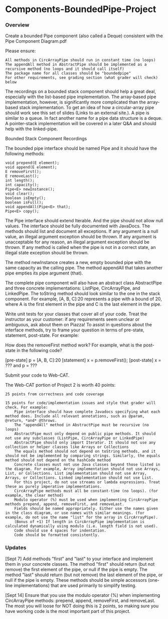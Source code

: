 # Components-BoundedPipe-Project

### Overview

Create a bounded Pipe component (also called a Deque) consistent with the Pipe Component Diagram.pdf

Please ensure:

    All methods in CircArrayPipe should run in constant time (no loops)
    The appendAll method in AbstractPipe should be implemented as a recursive method (no loops and it should call itself)
    The package name for all classes should be "boundedpipe"
    For other requirements, see grading section (what grader will check) below

The recordings on a bounded stack component should help a great deal, especially with the list-based pipe implementation. The array-based pipe implementation, however, is significantly more complicated than the array-based stack implementation. To get an idea of how a circular-array pipe should work see this set of slides (Links to an external site.). A pipe is similar to a queue. In fact another name for a pipe data structure is a deque. A pointer-stack implementation will be covered in a later Q&A and should help with the linked-pipe.

Bounded Stack Component Recordings

The bounded pipe interface should be named Pipe and it should have the following methods:

    void prepend(E element);
    void append(E element);
    E removeFirst();
    E removeLast();
    int length();
    int capacity();
    Pipe<E> newInstance();
    void clear();
    boolean isEmpty();
    boolean isFull();
    void appendAll(Pipe<E> that);
    Pipe<E> copy();

The Pipe interface should extend Iterable. And the pipe should not allow null values. The interface should be fully documented with JavaDocs. The methods should list and document all exceptions. If any argument is a null value, an illegal argument exception should be thrown. If any argument is unacceptable for any reason, an illegal argument exception should be thrown. If any method is called when the pipe is not in a correct state, an illegal state exception should be thrown.

The method newInstance creates a new, empty bounded pipe with the same capacity as the calling pipe. The method appendAll that takes another pipe empties its pipe argument (that).

The complete pipe component will also have an abstract class AbstractPipe and three concrete implementations: ListPipe, CircArrayPipe, and LinkedPipe. The toString method should look similar to the one in the stack component. For example, [A, B, C]:20 represents a pipe with a bound of 20, where A is the first element in the pipe and C is the last element in the pipe.

Write unit tests for your classes that cover all of your code. Treat the instructor as your customer: if any requirements seem unclear or ambiguous, ask about them on Piazza! To assist in questions about the interface methods, try to frame your question in terms of pre-state, statement, post-state. For example:

How does the removeFirst method work?
For example, what is the post-state in the following code?

[pre-state] p = [A, B, C]:20
[statement] x = p.removeFirst();
[post-state] x = ??? and p = ???

Submit your code to Web-CAT.

The Web-CAT portion of Project 2 is worth 40 points:

    25 points from correctness and code coverage

    15 points for code/implementation issues and style that grader will check. For example:
        Pipe interface should have complete Javadocs specifying what each method does. Include all relevant annotations, such as @param, @return, *and* @throws.
        The "appendAll" method in AbstractPipe must be recursive (no loops)
        AbstractPipe must only depend on public pipe methods. It should not use any subclasses (ListPipe, CircArrayPipe or LinkedPipe)
        AbstractPipe should only import Iterator. It should not use any collection or helper classes like Arrays or Collections
        The equals method should not depend on toString methods, and it should not be implemented by comparing strings. Similarly, the equals method should not depend on the hashCode method
        Concrete classes must not use Java classes beyond those listed in the diagram. For example, Array implementation should not use Arrays, List, or Collections. List implementation should not use Array, Arrays, or Collections. Linked implementation should not use List.
        For this project, do not use streams or lambda expressions. Treat these as purely imperative implementations.
        CircArrayPipe methods must all be constant-time (no loops). (for example, the clear method)
        Modulo operator (%) must be used when implementing CircArrayPipe methods prepend, append, removeFirst, and removeLast.
        Fields should be named appropriately. Either use the names given in the class diagram, or use names with similar meanings. (for example, do not use the name "list" for the array in CircArrayPipe).
        (Bonus of +1) If length in CircArrayPipe implementation is calculated dynamically using modulo (i.e. length field is not used).
        Code should use 4 spaces for indentation.
        Code should be formatted consistently.

### Updates

[Sept 7] Add methods "first" and "last" to your interface and implement them in your concrete classes. The method "first" should return (but not remove) the first element of the pipe, or null if the pipe is empty. The method "last" should return (but not remove) the last element of the pipe, or null if the pipe is empty. These methods should be simple accessors (one-line implementations) that are used primarily to simplify testing.

[Sept 14] Ensure that you use the modulo operator (%) when implementing CircArrayPipe methods: prepend, append, removeFirst, and removeLast. The most you will loose for NOT doing this is 2 points, so making sure you have working code is the most important part of this project.
